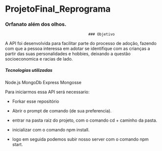 # ProjetoFinal_Reprograma 

### Orfanato além dos olhos. 

                                          ### Objetivo

A API foi desenvolvida para facilitar parte do processo de adoção, fazendo com que a pessoa interessa em adotar se identifique com as crianças a partir das suas personalidades e hobbies, deixando a questão socioeconomica e racias de lado.


##### Tecnologias utilizadas

Node.js 
MongoDb
Express
Mongosse



Para iniciarmos essa API será necessario:

- Forkar esse repositório 

- Abrir o prompt de comando (de sua preferencia). 
- entrar na pasta raiz do projeto, com o comando cd + caminho da pasta.
- inicializar com o comando npm install.
- logo em seguida podemos subir nosso server com o comando npm start.


